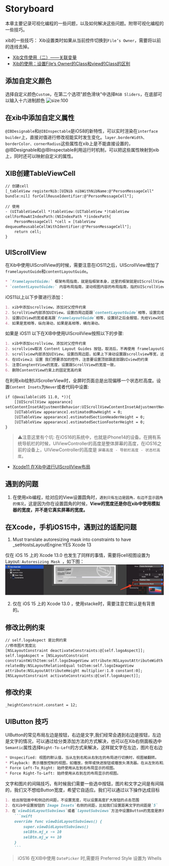 # Storyboard
本章主要记录可视化编程的一些问题，以及如何解决这些问题。附带可视化编程的一些技巧。


xib的一些技巧：
Xib设置类时如果从当前控件切换到`File’s Owner`，需要将以前的连线去掉。
* [Xib文件使用（二）——关联变量](https://blog.csdn.net/xunyn/article/details/8521194)
* [Xib的使用：设置File‘s Owner的Class和view的Class的区别](https://blog.csdn.net/az44yao/article/details/110836006?spm=1001.2101.3001.6661.1&utm_medium=distribute.pc_relevant_t0.none-task-blog-2%7Edefault%7EBlogCommendFromBaidu%7ERate-1.pc_relevant_default&depth_1-utm_source=distribute.pc_relevant_t0.none-task-blog-2%7Edefault%7EBlogCommendFromBaidu%7ERate-1.pc_relevant_default&utm_relevant_index=1)

## 添加自定义颜色
选择自定义颜色`Custom`，在第二个选项"颜色滑块"中选择`RGB Sliders`，在底部可以输入十六进制颜色
![](../imgs/ios_xib_2.png 'size:100')

## 在xib中添加自定义属性
`@IBDesignable`和`@IBInspectable`是iOS8的新特性，可以实时渲染在`interface builder`上，直接对值进行修改视能实时发生变化。`layer.borderWidth、borderColor、cornerRadius`这些属性在xib上是不能直接设置的，@IBDesignable和@IBInspectable利用运行时机制，可以把这些属性映射到xib上，同时还可以映射自定义的属性。

## XIB创建TableViewCell
```oc
// 创建cell
[_tableView registerNib:[UINib nibWithNibName:@"PersonMessageCell" bundle:nil] forCellReuseIdentifier:@"PersonMessageCell"];

// 使用
- (UITableViewCell *)tableView:(UITableView *)tableView cellForRowAtIndexPath:(NSIndexPath *)indexPath{
    PersonMessageCell *cell = [tableView dequeueReusableCellWithIdentifier:@"PersonMessageCell"];
    return cell;
}
```

## UIScrollView
在Xib中使用UIScrollView的时候，需要注意在iOS11之后，UIScrollView增加了`framelayoutGuide`和`contentLayoutGuide`。

```markdown
* `framelayoutGuide:` 框架布局指南，就是指框架本身，这里的框架就是UIScrollView
* `contentLayoutGuide:` 内容布局指南，滚动视图内容的布局指南，指的UIScrollView里面的布局
```
iOS11以上以下步骤进行添加：
```markdown
1. xib中添加scrollview，添加对父控件约束
2. ScrollView内部添加UIView，设置四周边距跟`contentLayoutGuide`相等，设置完成后，修改比例为1
3. 设置UIView的宽或者高跟`framelayoutGuide`相等，设置好之后会报错，先给View对应的宽或者高一个固定值，防止报错
4. 如果是宽相等，纵向滑动，如果是高相等，横向滑动。 
```


如果是 iOS11 以下在XIB中使用UIScrollView按照以下的步骤:

```markdown
1. xib中添加scrollview，添加对父控件约束
2. scrollview取消 Content Layout Guides 按钮，取消后，不再使用 framelayoutGuide 和 contentLayoutGuide
3. scrollview内部添加UIView，设置四周边距，如果上下滑动设置跟scrollview等宽，这个时候还会报错，不管它
4. 在UIview上 设置 我们想要添加的控件，注意要设置顶部跟底部跟UIview的约束
5. 注意CongtentView的宽度，设置跟ScrollView的宽度一致，
6. 删除ContentView约束上的固定宽高约束
```

在利用xib绘制UIScrollerView时，全屏时页面总是出现偏移一个状态栏高度。设置`Content Insets`为`Never`或者代码中设置:
```objc
if (@available(iOS 11.0, *)){
    [[UIScrollView appearance] setContentInsetAdjustmentBehavior:UIScrollViewContentInsetAdjustmentNever];
    [UITableView appearance].estimatedRowHeight = 0;
    [UITableView appearance].estimatedSectionHeaderHeight = 0;
    [UITableView appearance].estimatedSectionFooterHeight = 0;
}
```

>⚠️注意这里有个坑: 在iOS16的系统中，也就是iPhone14的设备。在拥有系统导航栏的时候，UIViewController的高度是整体屏幕的高度，在iOS16之前的设备上，UIViewController的高度是 `屏幕高度 - 导航栏高度 - 状态栏高度`。

* [Xcode11 在Xib中进行UIScrollView布局](https://juejin.cn/post/6844904042452238344)


## 遇到的问题
1. 在使用xib编程，给对应的View设置圆角时，`遇到只有左边是圆角，右边不显示圆角的情况`，这是因为你在设置圆角的时候，**View的宽度还是你在xib中使用模拟器的宽度，并不是它真实屏幕的宽度。**


## 在Xcode，手机iOS15中，遇到过的适配问题
1. Must translate autoresizing mask into constraints to have _setHostsLayoutEngine:YES Xcode 13

仅在 iOS 15 上的 Xcode 13.0 也发生了同样的事情，需要将cell视图设置为Layout: `Autoresizing Mask `，如下图：
![](../imgs/xib/ios_xib_1.png)


2. 仅在 iOS 15 上的 Xcode 13.0 ，使用stacke时，需要注意它默认是有背景的。


## 修改比例约束
```objc
// self.logoAspect 是比例约束
//修改图片宽度比
[NSLayoutConstraint deactivateConstraints:@[self.logoAspect]];
self.logoAspect = [NSLayoutConstraint constraintWithItem:self.logoImageView attribute:NSLayoutAttributeWidth relatedBy:NSLayoutRelationEqual toItem:self.logoImageView attribute:NSLayoutAttributeHeight multiplier:1.0 constant:0];
[NSLayoutConstraint activateConstraints:@[self.logoAspect]];
```

## 修改约束
```objc
_heightConstraint.constant = 12;
```

## UIButton 技巧
UIButton的常见布局左边是按钮，右边是文字,我们经常会遇到右边是按钮，左边是文字的情况，可以通过给分类添加方法的方式解决，也可以在Xib右侧面板选中`Semantic`属性选择`Right-To-Left`的方式来解决，这样就文字在左边，图片在右边
```markdown
* Unspecified: 视图的默认值，当从左到右和从右到左的布局进行切换时，视图被翻转。
* Playback: 表示播放控制的视图，如播放，倒带或快进按钮或播放头清洗器。在从左到右和从右到左的布局之间切换时，这些视图不会翻转。
* Force Left-To_Right: 始终使用从左到右布局显示的视图。
* Force Right-To-Left: 始终使用从右到左的布局显示的视图。
```

文字和图片的间隔技巧，有时候我们需要一些选中按钮，图片和文字之间是有间隔的，我们又不想给Button宽度，希望它自适应。我们可以通过以下操作达成目标
```markdown
1. 给出按钮居中和侧边的间距，不设置宽度，可以设置高度扩大按钮的点击范围
2. 在Xib中设置按钮的`Image Insets`右侧的间距，比如我们设置距离文字的间距是`5`
3. 在`viewDidLayoutSubviews`或者`layoutSubviews`方法中设置Button的宽度是原来的`宽度 + 间距`，**注意同样需要修改x的值**。这样就可以达成我们的目标，
    ```swift
    override func viewDidLayoutSubviews() {
        super.viewDidLayoutSubviews()
        selBtn.mj_x -= 10
        selBtn.mj_w += 10
    }
    ```
```

> iOS16 在XIB中使用 `DatePicker` 时,需要将 Preferred Style 设置为 Whells